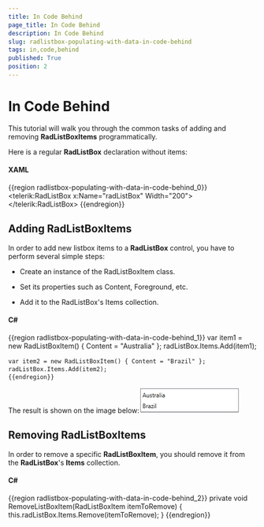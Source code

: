 ```yaml
---
title: In Code Behind
page_title: In Code Behind
description: In Code Behind
slug: radlistbox-populating-with-data-in-code-behind
tags: in,code,behind
published: True
position: 2
---
```


# In Code Behind



This tutorial will walk you through the common tasks of adding and removing __RadListBoxItems__ programmatically.
		

Here is a regular __RadListBox__ declaration without items:



#### __XAML__

{{region radlistbox-populating-with-data-in-code-behind_0}}
	<telerik:RadListBox x:Name="radListBox" Width="200">			
	</telerik:RadListBox>
	{{endregion}}



## Adding RadListBoxItems

In order to add new listbox items to a __RadListBox__ control, you have to perform several simple steps:
		

* Create an instance of the RadListBoxItem class.

* Set its properties such as Content, Foreground, etc.

*  Add it to the RadListBox's Items collection.



#### __C#__

{{region radlistbox-populating-with-data-in-code-behind_1}}
	var item1 = new RadListBoxItem() { Content = "Australia" };
	radListBox.Items.Add(item1);
	
	var item2 = new RadListBoxItem() { Content = "Brazil" };
	radListBox.Items.Add(item2);
	{{endregion}}



The result is shown on the image below:![radlistbox populatingwithdata incodebehind](images/radlistbox_populatingwithdata_incodebehind.png)

## Removing RadListBoxItems

In order to remove a specific __RadListBoxItem__, you should remove it from the __RadListBox__'s __Items__ collection.
      



#### __C#__

{{region radlistbox-populating-with-data-in-code-behind_2}}
	private void RemoveListBoxItem(RadListBoxItem itemToRemove)
	{
		this.radListBox.Items.Remove(itemToRemove);
	}
	{{endregion}}


